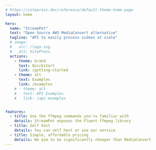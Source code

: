 ```yaml
---
# https://vitepress.dev/reference/default-theme-home-page
layout: home

hero:
  name: "StreamPot"
  text: "Open Source AWS MediaConvert alternative"
  tagline: "API to easily process videos at scale"
  # image:
  #   src: /logo.svg
  #   alt: VitePress
  actions:
    - theme: brand
      text: Quickstart
      link: /getting-started
    - theme: alt
      text: Examples
      link: /examples
    # - theme: alt
    #   text: API Examples
    #   link: /api-examples


features:
  - title: Use the ffmpeg commands you're familiar with
    details: StreamPot exposes the Fluent ffmpeg library
  - title: Self host 
    details: You can self host or use our service
  - title: Simple, affordable pricing
    details: We aim to be significantly cheaper than MediaConvert
---
```


